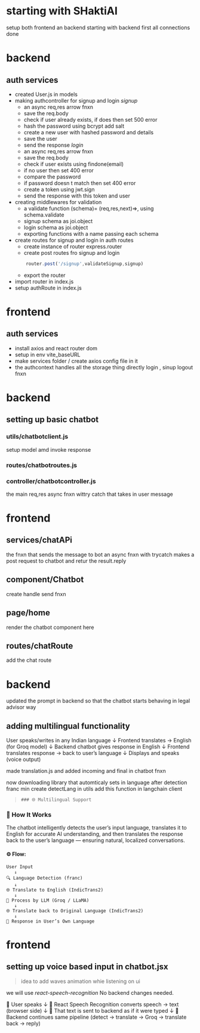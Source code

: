 # starting with SHaktiAI
setup both frontend an backend 
starting with backend first 
all connections done 

# backend
## auth services 
- created User.js in models
- making authcontroller for signup and login 
    *signup*
    - an async req,res arrow fnxn
    - save the req.body
    - check if user already exists, if does then set 500 error
    - hash the password using bcrypt add salt 
    - create a new user with hashed password and details
    - save the user
    - send the response
    *login*
    - an async req,res arrow fnxn
    - save the req.body
    - check if user exists using findone(email)
    - if no user then set 400 error
    - compare the password
    - if password doesn t match then set 400 error
    - create a token using jwt.sign
    - send the response with this token and user
- creating middlewares for validation 
    - a validate function (schema)= (req,res,next)=>, using schema.validate
    - signup schema as joi.object
    - login schema as joi.object
    - exporting functions with a name passing each schema 
- create routes for signup and login in auth routes
    - create instance of router express.router
    - create post routes fro signup and login 
    ```js
        router.post('/signup',validateSignup,signup)
    ```
    - export the router
- import router in index.js 
- setup authRoute in index.js

# frontend
## auth services 
- install axios and react router dom
- setup in env vite_baseURL
- make services folder / create axios config file in it
- the authcontext handles all the storage thing directly login , sinup logout fnxn 

# backend
## setting up basic chatbot

### utils/chatbotclient.js
setup model amd invoke response 


### routes/chatbotroutes.js


### controller/chatbotcontroller.js
the main req,res async fnxn wittry catch that takes in user message

# frontend 
## services/chatAPi
the fnxn that sends the message to bot 
an async fnxn with trycatch
makes a post request to chatbot and retur the result.reply 

## component/Chatbot
create handle send fnxn 

## page/home
render the chatbot component here

## routes/chatRoute
add the chat route 

# backend
updated the prompt in backend so that the chatbot starts behaving in legal advisor way 

## adding multilingual functionality 
User speaks/writes in any Indian language
↓
Frontend translates → English (for Groq model)
↓
Backend chatbot gives response in English
↓
Frontend translates response → back to user’s language
↓
Displays and speaks (voice output)


made translation.js and added incoming and final in chatbot fnxn

now downloading library that automticaly sets in language after detection 
franc min
create detectLang in utils 
add this function in langchain client 

> `### 🌐 Multilingual Support`

### 🧠 How It Works

The chatbot intelligently detects the user’s input language, translates it to English for accurate AI understanding, and then translates the response back to the user’s language — ensuring natural, localized conversations.

#### ⚙️ Flow:

```
User Input 
   ↓
🔍 Language Detection (franc)
   ↓
🌐 Translate to English (IndicTrans2)
   ↓
🧩 Process by LLM (Groq / LLaMA)
   ↓
🌐 Translate back to Original Language (IndicTrans2)
   ↓
💬 Response in User’s Own Language
```

# frontend
## setting up voice based input in chatbot.jsx
> idea to add waves animation whie listening on ui 

we will use *react-speech-recognition*
No backend changes needed.

🎤 User speaks
↓
🧩 React Speech Recognition converts speech → text (browser side)
↓
📨 That text is sent to backend as if it were typed
↓
🤖 Backend continues same pipeline (detect → translate → Groq → translate back → reply)
